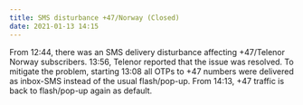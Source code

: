```yaml
---
title: SMS disturbance +47/Norway (Closed)
date: 2021-01-13 14:15
---
```


From 12:44, there was an SMS delivery disturbance affecting +47/Telenor Norway subscribers. 13:56, Telenor reported that the issue was resolved. To mitigate the problem, starting 13:08 all OTPs to +47 numbers were delivered as inbox-SMS instead of the usual flash/pop-up. From 14:13, +47 traffic is back to flash/pop-up again as default.
